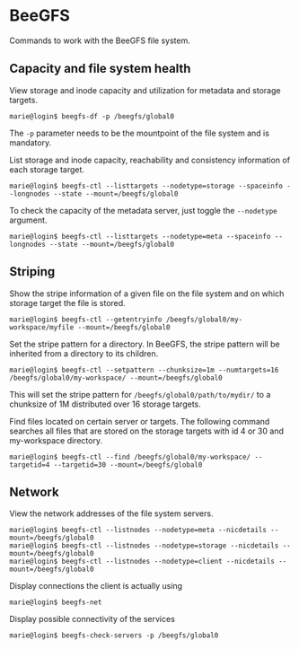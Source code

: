 # BeeGFS

Commands to work with the BeeGFS file system.

## Capacity and file system health

View storage and inode capacity and utilization for metadata and storage targets.

```console
marie@login$ beegfs-df -p /beegfs/global0
```

The `-p` parameter needs to be the mountpoint of the file system and is mandatory.

List storage and inode capacity, reachability and consistency information of each storage target.

```console
marie@login$ beegfs-ctl --listtargets --nodetype=storage --spaceinfo --longnodes --state --mount=/beegfs/global0
```

To check the capacity of the metadata server, just toggle the `--nodetype` argument.

```console
marie@login$ beegfs-ctl --listtargets --nodetype=meta --spaceinfo --longnodes --state --mount=/beegfs/global0
```

## Striping

Show the stripe information of a given file on the file system and on which storage target the
file is stored.

```console
marie@login$ beegfs-ctl --getentryinfo /beegfs/global0/my-workspace/myfile --mount=/beegfs/global0
```

Set the stripe pattern for a directory. In BeeGFS, the stripe pattern will be inherited from a
directory to its children.

```console
marie@login$ beegfs-ctl --setpattern --chunksize=1m --numtargets=16 /beegfs/global0/my-workspace/ --mount=/beegfs/global0
```

This will set the stripe pattern for `/beegfs/global0/path/to/mydir/` to a chunksize of 1M
distributed over 16 storage targets.

Find files located on certain server or targets. The following command searches all files that are
stored on the storage targets with id 4 or 30 and my-workspace directory.

```console
marie@login$ beegfs-ctl --find /beegfs/global0/my-workspace/ --targetid=4 --targetid=30 --mount=/beegfs/global0
```

## Network

View the network addresses of the file system servers.

```console
marie@login$ beegfs-ctl --listnodes --nodetype=meta --nicdetails --mount=/beegfs/global0
marie@login$ beegfs-ctl --listnodes --nodetype=storage --nicdetails --mount=/beegfs/global0
marie@login$ beegfs-ctl --listnodes --nodetype=client --nicdetails --mount=/beegfs/global0
```

Display connections the client is actually using

```console
marie@login$ beegfs-net
```

Display possible connectivity of the services

```console
marie@login$ beegfs-check-servers -p /beegfs/global0
```
